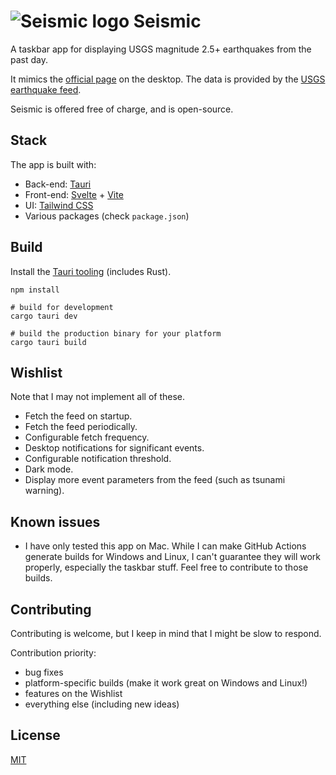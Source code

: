 # ![Seismic logo](https://user-images.githubusercontent.com/17433578/217473060-d8941828-8e8e-48cb-b186-c6c003597a34.png) Seismic

A taskbar app for displaying USGS magnitude 2.5+ earthquakes from the past day.

It mimics the [official page](https://earthquake.usgs.gov/earthquakes/map/?extent=-89.76681,-400.78125&extent=89.76681,210.23438&map=false) on the desktop. The data is provided by the [USGS earthquake feed](https://earthquake.usgs.gov/earthquakes/feed/v1.0/summary/2.5_day.geojson).

Seismic is offered free of charge, and is open-source.

## Stack

The app is built with:

- Back-end: [Tauri](https://tauri.app/)
- Front-end: [Svelte](https://svelte.dev/) + [Vite](https://vitejs.dev/)
- UI: [Tailwind CSS](https://tailwindcss.com/)
- Various packages (check `package.json`)

## Build

Install the [Tauri tooling](https://tauri.app/v1/guides/getting-started/setup) (includes Rust).

```shell
npm install

# build for development
cargo tauri dev

# build the production binary for your platform
cargo tauri build
```

## Wishlist

Note that I may not implement all of these.

- Fetch the feed on startup.
- Fetch the feed periodically.
- Configurable fetch frequency.
- Desktop notifications for significant events.
- Configurable notification threshold.
- Dark mode.
- Display more event parameters from the feed (such as tsunami warning).

## Known issues

- I have only tested this app on Mac. While I can make GitHub Actions generate builds for Windows and Linux, I can't guarantee they will work properly, especially the taskbar stuff. Feel free to contribute to those builds.

## Contributing

Contributing is welcome, but I keep in mind that I might be slow to respond.

Contribution priority:

- bug fixes
- platform-specific builds (make it work great on Windows and Linux!)
- features on the Wishlist
- everything else (including new ideas)

## License

[MIT](https://mit-license.org/)
